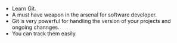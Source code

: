 - Learn Git.
- A must have weapon in the arsenal for software developer.
- Git is very powerful for handling the version of your projects and ongoing channges.
- You can track them easily.